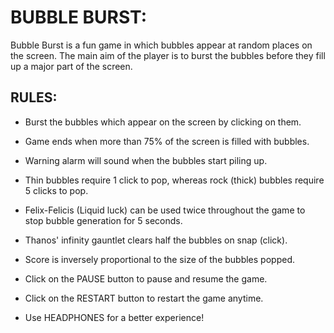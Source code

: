 # BUBBLE BURST:
Bubble Burst is a fun game in which bubbles appear at random places on the screen. The main aim of the player is to burst the bubbles before they fill up a major part of the screen.

## RULES:
- Burst the bubbles which appear on the screen by clicking on them.

- Game ends when more than 75% of the screen is filled with bubbles.

- Warning alarm will sound when the bubbles start piling up.

- Thin bubbles require 1 click to pop, whereas rock (thick) bubbles require 5 clicks to pop.

- Felix-Felicis (Liquid luck) can be used twice throughout the game to stop bubble generation for 5 seconds.

- Thanos' infinity gauntlet clears half the bubbles on snap (click).

- Score is inversely proportional to the size of the bubbles popped.

- Click on the PAUSE button to pause and resume the game.

- Click on the RESTART button to restart the game anytime.

- Use HEADPHONES for a better experience!
